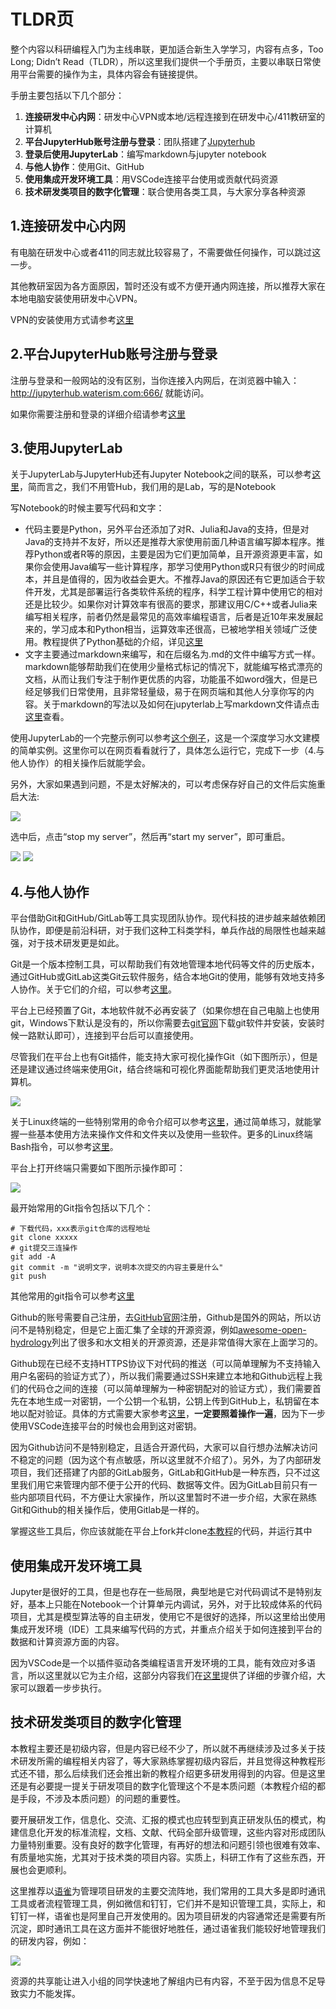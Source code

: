 # TLDR页

整个内容以科研编程入门为主线串联，更加适合新生入学学习，内容有点多，Too Long; Didn’t Read（TLDR），所以这里我们提供一个手册页，主要以串联日常使用平台需要的操作为主，具体内容会有链接提供。

手册主要包括以下几个部分：

1. **连接研发中心内网**：研发中心VPN或本地/远程连接到在研发中心/411教研室的计算机
2. **平台JupyterHub账号注册与登录**：团队搭建了[Jupyterhub](http://jupyterhub.waterism.com：666/)
3. **登录后使用JupyterLab**：编写markdown与jupyter notebook
4. **与他人协作**：使用Git、GitHub
5. **使用集成开发环境工具**：用VSCode连接平台使用或贡献代码资源
6. **技术研发类项目的数字化管理**：联合使用各类工具，与大家分享各种资源

## 1.连接研发中心内网

有电脑在研发中心或者411的同志就比较容易了，不需要做任何操作，可以跳过这一步。

其他教研室因为各方面原因，暂时还没有或不方便开通内网连接，所以推荐大家在本地电脑安装使用研发中心VPN。

VPN的安装使用方式请参考[这里]()

## 2.平台JupyterHub账号注册与登录

注册与登录和一般网站的没有区别，当你连接入内网后，在浏览器中输入： http://jupyterhub.waterism.com:666/ 就能访问。

如果你需要注册和登录的详细介绍请参考[这里]()

## 3.使用JupyterLab

关于JupyterLab与JupyterHub还有Jupyter Notebook之间的联系，可以参考[这里]()，简而言之，我们不用管Hub，我们用的是Lab，写的是Notebook

写Notebook的时候主要写代码和文字：

- 代码主要是Python，另外平台还添加了对R、Julia和Java的支持，但是对Java的支持并不友好，所以还是推荐大家使用前面几种语言编写脚本程序。推荐Python或者R等的原因，主要是因为它们更加简单，且开源资源更丰富，如果你会使用Java编写一些计算程序，那学习使用Python或R只有很少的时间成本，并且是值得的，因为收益会更大。不推荐Java的原因还有它更加适合于软件开发，尤其是部署运行各类软件系统的程序，科学工程计算中使用它的相对还是比较少。如果你对计算效率有很高的要求，那建议用C/C++或者Julia来编写相关程序，前者仍然是最常见的高效率编程语言，后者是近10年来发展起来的，学习成本和Python相当，运算效率还很高，已被地学相关领域广泛使用。教程提供了Python基础的介绍，详见[这里]()
- 文字主要通过markdown来编写，和在后缀名为.md的文件中编写方式一样。markdown能够帮助我们在使用少量格式标记的情况下，就能编写格式漂亮的文档，从而让我们专注于制作更优质的内容，功能虽不如word强大，但是已经足够我们日常使用，且非常轻量级，易于在网页端和其他人分享你写的内容。关于markdown的写法以及如何在jupyterlab上写markdown文件请点击[这里]()查看。

使用JupyterLab的一个完整示例可以参考[这个例子]()，这是一个深度学习水文建模的简单实例。这里你可以在网页看看就行了，具体怎么运行它，完成下一步（4.与他人协作）的相关操作后就能学会。

另外，大家如果遇到问题，不是太好解决的，可以考虑保存好自己的文件后实施重启大法:

![](img/jupyterhub_control_panel.png)

选中后，点击“stop my server”，然后再“start my server”，即可重启。

![](img/jupyterhub_stop_server.png)
![](img/jupyterhub_start_server.png)

## 4.与他人协作

平台借助Git和GitHub/GitLab等工具实现团队协作。现代科技的进步越来越依赖团队协作，即便是前沿科研，对于我们这种工科类学科，单兵作战的局限性也越来越强，对于技术研发更是如此。

Git是一个版本控制工具，可以帮助我们有效地管理本地代码等文件的历史版本，通过GitHub或GitLab这类Git云软件服务，结合本地Git的使用，能够有效地支持多人协作。关于它们的介绍，可以参考[这里]()。

平台上已经预置了Git，本地软件就不必再安装了（如果你想在自己电脑上也使用git，Windows下默认是没有的，所以你需要去[git官网](https://git-scm.com/downloads)下载git软件并安装，安装时候一路默认即可），连接到平台后可以直接使用。

尽管我们在平台上也有Git插件，能支持大家可视化操作Git（如下图所示），但是还是建议通过终端来使用Git，结合终端和可视化界面能帮助我们更灵活地使用计算机。

![](img/jupyterhub_git_plugin.png)

关于Linux终端的一些特别常用的命令介绍可以参考[这里]()，通过简单练习，就能掌握一些基本使用方法来操作文件和文件夹以及使用一些软件。更多的Linux终端Bash指令，可以参考[这里](https://github.com/Idnan/bash-guide)。

平台上打开终端只需要如下图所示操作即可：

![](img/jupyterhub_terminal.png)

最开始常用的Git指令包括以下几个：

```Shell
# 下载代码，xxx表示git仓库的远程地址
git clone xxxxx
# git提交三连操作
git add -A
git commit -m "说明文字，说明本次提交的内容主要是什么"
git push
```

其他常用的git指令可以参考[这里]()

Github的账号需要自己注册，去[GitHub官网](https://github.com/)注册，Github是国外的网站，所以访问不是特别稳定，但是它上面汇集了全球的开源资源，例如[awesome-open-hydrology](https://github.com/iHeadWater/awesome-open-hydrology)列出了很多和水文相关的开源资源，还是非常值得大家在上面学习的。

Github现在已经不支持HTTPS协议下对代码的推送（可以简单理解为不支持输入用户名密码的验证方式了），所以我们需要通过SSH来建立本地和Github远程上我们的代码仓之间的连接（可以简单理解为一种密钥配对的验证方式），我们需要首先在本地生成一对密钥，一个公钥一个私钥，公钥上传到GitHub上，私钥留在本地以配对验证。具体的方式需要大家参考[这里]()，**一定要照着操作一遍**，因为下一步使用VSCode连接平台的时候也会用到这对密钥。

因为Github访问不是特别稳定，且适合开源代码，大家可以自行想办法解决访问不稳定的问题（因为这个有点敏感，所以这里就不介绍了）。另外，为了内部研发项目，我们还搭建了内部的GitLab服务，GitLab和GitHub是一种东西，只不过这里我们用它来管理内部不便于公开的代码、数据等文件。因为GitLab目前只有一些内部项目代码，不方便让大家操作，所以这里暂时不进一步介绍，大家在熟练Git和Github的相关操作后，使用Gitlab是一样的。

掌握这些工具后，你应该就能在平台上fork并clone[本教程](https://github.com/iHeadWater/iheadwater_hackweek_tutorials)的代码，并运行其中

## 使用集成开发环境工具

Jupyter是很好的工具，但是也存在一些局限，典型地是它对代码调试不是特别友好，基本上只能在Notebook一个计算单元内调试，另外，对于比较成体系的代码项目，尤其是模型算法等的自主研发，使用它不是很好的选择，所以这里给出使用集成开发环境（IDE）工具来编写代码的方式，并重点介绍关于如何连接到平台的数据和计算资源方面的内容。

因为VSCode是一个以插件驱动各类编程语言开发环境的工具，能有效应对多语言，所以这里就以它为主介绍，这部分内容我们在[这里]()提供了详细的步骤介绍，大家可以跟着一步步执行。

## 技术研发类项目的数字化管理

本教程主要还是初级内容，但是内容已经不少了，所以就不再继续涉及过多关于技术研发所需的编程相关内容了，等大家熟练掌握初级内容后，并且觉得这种教程形式还不错，那么后续我们还会推出新的教程介绍更多研发用得到的内容。但是这里还是有必要提一提关于研发项目的数字化管理这个不是本质问题（本教程介绍的都是手段，不涉及本质问题）的问题的重要性。

要开展研发工作，信息化、交流、汇报的模式也应转型到真正研发队伍的模式，构建信息化开发的标准流程，文档、文献、代码全部升级管理，这些内容对形成团队力量特别重要。没有良好的数字化管理，有再好的想法和问题引领也很难有效率、有质量地实施，尤其对于技术类的项目内容。实质上，科研工作有了这些东西，开展也会更顺利。

这里推荐以[语雀](https://www.yuque.com/)为管理项目研发的主要交流阵地，我们常用的工具大多是即时通讯工具或者流程管理工具，例如微信和钉钉，它们并不是知识管理工具，实际上，和钉钉一样，语雀也是阿里自己开发使用的。因为项目研发的内容通常还是需要有所沉淀，即时通讯工具在这方面并不能很好地胜任，通过语雀我们能较好地管理我们的研发内容，例如：

![](img/yuque.png)

资源的共享能让进入小组的同学快速地了解组内已有内容，不至于因为信息不足导致实力不能发挥。
